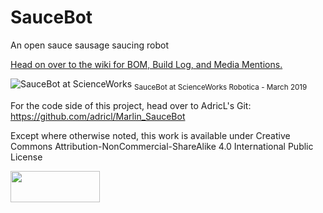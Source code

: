 # SauceBot
An open sauce sausage saucing robot

[Head on over to the wiki for BOM, Build Log, and Media Mentions.](https://github.com/PancakeLegend/SauceBot/wiki/Media-Mentions)

![SauceBot at ScienceWorks](https://github.com/PancakeLegend/SauceBot/blob/master/Media/SauceBot%20-%20v1-5%20Scienceworks%20Robotica%20(Small).jpg)
<sub>SauceBot at ScienceWorks Robotica - March 2019</sub>

For the code side of this project, head over to AdricL's Git: https://github.com/adricl/Marlin_SauceBot

Except where otherwise noted, this work is available under Creative Commons Attribution-NonCommercial-ShareAlike 4.0 International Public License

<img src="https://i.imgur.com/T1dZok0.png" width="143" height="50">


